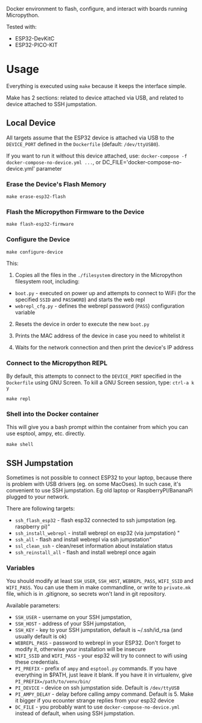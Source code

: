 Docker environment to flash, configure, and interact with boards running Micropython.

Tested with:

- ESP32-DevKitC
- ESP32-PICO-KIT



# Usage

Everything is executed using `make` because it keeps the interface simple.

Make has 2 sections: related to device attached via USB, and related to device attached to
SSH jumpstation. 

## Local Device

All targets assume that the ESP32 device is attached via USB to the `DEVICE_PORT` defined
in the `Dockerfile` (default: `/dev/ttyUSB0`).

If you want to run it without this device attached, use: `docker-compose -f
docker-compose-no-device.yml ...`, or DC_FILE='docker-compose-no-device.yml' parameter

### Erase the Device's Flash Memory

```
make erase-esp32-flash
```


### Flash the Micropython Firmware to the Device

```
make flash-esp32-firmware
```


### Configure the Device

```
make configure-device
```

This:

1. Copies all the files in the `./filesystem` directory in the Micropython filesystem root, including:
- `boot.py` - executed on power up and attempts to connect to WiFi (for the specified `SSID` and `PASSWORD`) and starts the web repl
- `webrepl_cfg.py` - defines the webrepl password (`PASS`) configuration variable

2. Resets the device in order to execute the new `boot.py`

3. Prints the MAC address of the device in case you need to whitelist it

4. Waits for the network connection and then print the device's IP address


### Connect to the Micropython REPL

By default, this attempts to connect to the `DEVICE_PORT` specified in the `Dockerfile` using GNU Screen.
To kill a GNU Screen session, type: `ctrl-a k y`

```
make repl
```


### Shell into the Docker container

This will give you a bash prompt within the container from which you can use esptool, ampy, etc. directly.

```
make shell
```

## SSH Jumpstation

Sometimes is not possible to connect ESP32 to your laptop, because there is problem with
USB drivers (eg. on some MacOses). In such case, it's convenient to use SSH jumpstation.
Eg old laptop or RaspberryPI/BananaPi plugged to your network. 

There are following targets:

* `ssh_flash_esp32` - flash esp32 connected to ssh jumpstation (eg. raspberry pi)"
* `ssh_install_webrepl` - install webrepl on esp32 (via jumpstation) "
* `ssh_all` - flash and install webrepl via ssh jumpstation"
* `ssl_clean_ssh` - clean/reset information about instalation status 
* `ssh_reinstall_all` - flash and install webrepl once again

### Variables
You should modify at least `SSH_USER`, `SSH_HOST`, `WEBREPL_PASS`, `WIFI_SSID` and
`WIFI_PASS`. You can use them in make commandline, or write to `private.mk` file, which is
in .gitignore, so secrets won't land in git repository. 

Available parameters:
* `SSH_USER` - username on your SSH jumpstation,
* `SSH_HOST` - address of your SSH jumpstation,
* `SSH_KEY` - key to your SSH jumpstation, default is ~/.ssh/id_rsa (and usually default is ok)
* `WEBREPL_PASS` - password to webrepl in your ESP32. Don't forget to modify it, otherwise
            your installation will be insecure
* `WIFI_SSID` and `WIFI_PASS` - your esp32 will try to connect to wifi using these
            credentials. 
* `PI_PREFIX` - prefix of `ampy` and `esptool.py` commands. If you have everything in
            $PATH, just leave it blank. If you have it in virtualenv, give
            `PI_PREFIX=/path/to/venv/bin/`
* `PI_DEVICE` - device on ssh jumpstation side. Default is `/dev/ttyUSB`
* `PI_AMPY_DELAY` - delay before calling ampy command. Default is 5. Make it bigger if you
            ecounter strange replies from your esp32 device
* `DC_FILE` - you probably want to use `docker-compose-no-device.yml` instead of default,
            when using SSH jumpstation. 
